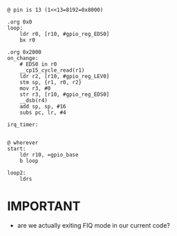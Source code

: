 ```
@ pin is 13 (1<<13=8192=0x8000)

.org 0x0
loop:
	ldr r0, [r10, #gpio_reg_EDS0]
	bx r0

.org 0x2000
on_change:
	# EDS0 in r0
	__cp15_cycle_read(r1)
	ldr r2, [r10, #gpio_reg_LEV0]
	stm sp, {r1, r0, r2}
	mov r3, #0
	str r3, [r10, #gpio_reg_EDS0]
	__dsb(r4)
	add sp, sp, #16
	subs pc, lr, #4

irq_timer:
	

@ wherever
start:
	ldr r10, =gpio_base
	b loop

loop2:
	ldrs
```

# IMPORTANT
- are we actually exiting FIQ mode in our current code?
